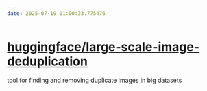 ```yaml
---
date: 2025-07-19 01:00:33.775476
---
```


# [huggingface/large-scale-image-deduplication](https://github.com/huggingface/large-scale-image-deduplication)

tool for finding and removing duplicate images in big datasets